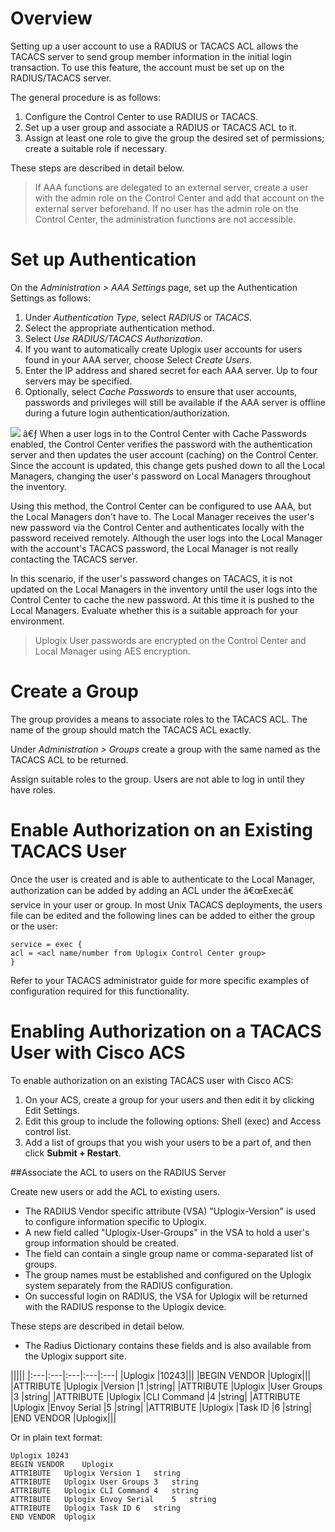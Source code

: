 <!-- 5.4 -->
# Overview

Setting up a user account to use a RADIUS or TACACS ACL allows the TACACS server to send group member information in the initial login transaction. To use this feature, the account must be set up on the RADIUS/TACACS server. 

The general procedure is as follows:

1.	Configure the Control Center to use RADIUS or TACACS.
2.	Set up a user group and associate a RADIUS or TACACS ACL to it.
3.	Assign at least one role to give the group the desired set of permissions; create a suitable role if necessary.
	
These steps are described in detail below.

> If AAA functions are delegated to an external server, create a user with the admin role on the Control Center and add that account on the external server beforehand. If no user has the admin role on the Control Center, the administration functions are not accessible.

# Set up Authentication

On the *Administration > AAA Settings* page, set up the Authentication Settings as follows:

1)	Under *Authentication Type*, select *RADIUS* or *TACACS*.
2)	Select the appropriate authentication method.
3)	Select *Use RADIUS/TACACS Authorization*.
4)	If you want to automatically create Uplogix user accounts for users found in your AAA server, choose Select *Create Users*. 
5)	Enter the IP address and shared secret for each AAA server. Up to four servers may be specified.
6)	Optionally, select *Cache Passwords* to ensure that user accounts, passwords and privileges will still be available if the AAA server is offline during a future login authentication/authorization.
 
![](http://uplogix.com/support/docs/img/6.0/aaa-settings.png)
â€ƒ
When a user logs in to the Control Center with Cache Passwords enabled, the Control Center verifies the password with the authentication server and then updates the user account (caching) on the Control Center. Since the account is updated, this change gets pushed down to all the Local Managers, changing the user's password on Local Managers throughout the inventory.

Using this method, the Control Center can be configured to use AAA, but the Local Managers don't have to. The Local Manager receives the user's new password via the Control Center and authenticates locally with the password received remotely. Although the user logs into the Local Manager with the account's TACACS password, the Local Manager is not really contacting the TACACS server.

In this scenario, if the user's password changes on TACACS, it is not updated on the Local Managers in the inventory until the user logs into the Control Center to cache the new password. At this time it is pushed to the Local Managers. Evaluate whether this is a suitable approach for your environment.

> Uplogix User passwords are encrypted on the Control Center and Local Manager using AES encryption.

# Create a Group

The group provides a means to associate roles to the TACACS ACL. The name of the group should match the TACACS ACL exactly.

Under *Administration > Groups* create a group with the same named as the TACACS ACL to be returned.

Assign suitable roles to the group. Users are not able to log in until they have roles.

# Enable Authorization on an Existing TACACS User

Once the user is created and is able to authenticate to the Local Manager, authorization can be added by adding an ACL under the â€œExecâ€ service in your user or group. In most Unix TACACS deployments, the users file can be edited and the following lines can be added to either the group or the user:

```
service = exec {
acl = <acl name/number from Uplogix Control Center group>
}
```

Refer to your TACACS administrator guide for more specific examples of configuration required for this functionality.

# Enabling Authorization on a TACACS User with Cisco ACS

To enable authorization on an existing TACACS user with Cisco ACS:
1.	On your ACS, create a group for your users and then edit it by clicking Edit Settings.
2.	Edit this group to include the following options: Shell (exec) and Access control list.
3.	Add a list of groups that you wish your users to be a part of, and then click **Submit + Restart**.

##Associate the ACL to users on the RADIUS Server

Create new users or add the ACL to existing users.

- The RADIUS Vendor specific attribute (VSA) "Uplogix-Version" is used to configure information specific to Uplogix.
- A new field called "Uplogix-User-Groups" in the VSA to hold a user's group information should be created.
 - The field can contain a single group name or comma-separated list of groups.
 - The group names must be established and configured on the Uplogix system separately from the RADIUS configuration.
 - On successful login on RADIUS, the VSA for Uplogix will be returned with the RADIUS response to the Uplogix device.

These steps are described in detail below.

- The Radius Dictionary contains these fields and is also available from the Uplogix support site.

|||||
|:---|:---|:---|:---|:---|
|Uplogix			|10243|||
|BEGIN VENDOR	|Uplogix|||
|ATTRIBUTE		|Uplogix |Version			|1	|string|
|ATTRIBUTE		|Uplogix |User Groups		|3	|string|
|ATTRIBUTE		|Uplogix |CLI Command		|4	|string|
|ATTRIBUTE		|Uplogix |Envoy Serial		|5	|string|
|ATTRIBUTE		|Uplogix |Task ID			|6	|string|
|END VENDOR		|Uplogix|||

Or in plain text format:

```
Uplogix	10243
BEGIN VENDOR	Uplogix
ATTRIBUTE	Uplogix	Version	1	string
ATTRIBUTE	Uplogix	User Groups	3	string
ATTRIBUTE	Uplogix	CLI Command	4	string
ATTRIBUTE	Uplogix	Envoy Serial	5	string
ATTRIBUTE	Uplogix	Task ID	6	string
END VENDOR	Uplogix
```